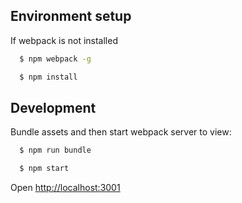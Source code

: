 ## Environment setup
If webpack is not installed

```sh
  $ npm webpack -g
```

```sh
  $ npm install
```

## Development

Bundle assets and then start webpack server to view:

```sh
  $ npm run bundle
```

```sh
  $ npm start
```

Open [http://localhost:3001](http://localhost:3001)
